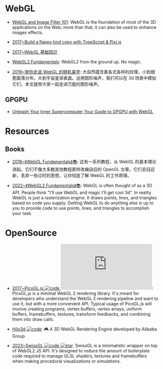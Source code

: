 # WebGL

- [WebGL and Image Filter 101](https://parg.co/UvE): WebGL is the foundation of most of the 3D applications on the Web; more than that, it can also be used to enhance images effects.

- [2017~Build a flappy bird copy with TypeScript & Pixi.js](https://parg.co/Uv5)

- [2017~WebGL 基础知识](http://eux.baidu.com/blog/2017/11/832)

- [WebGL2 Fundamentals](https://webgl2fundamentals.org): WebGL2 from the ground up. No magic.

- [2019~带你走进 WebGL 的随机美学](https://mp.weixin.qq.com/s/cKhkfRjw9vJ5epBbesDaIw): 大自然蕴含着各式各样的纹理，小到细胞菌落分布，大到宇宙星球表面。运用图形噪声，我们可以在 3d 场景中模拟它们，本文就带大家一起走进万能的图形噪声。

## GPGPU

- [Unleash Your Inner Supercomputer Your Guide to GPGPU with WebGL](http://www.vizitsolutions.com/portfolio/webgl/gpgpu/index.html)

# Resources

## Books

- [2018~《WebGL Fundamentals》📚](https://webglfundamentals.org/webgl/lessons/zh_cn/): 这有一系列教程，从 WebGL 的基本理论讲起。它们不像大多数其他教程那样改编自旧的 OpenGL 文章。它们去旧迎新，丢弃一些过时的思想，让你彻底了解 WebGL 的工作原理。

- [2022~《WebGL2 Fundamentals》📚](https://webgl2fundamentals.org/webgl/lessons/webgl-fundamentals.html): WebGL is often thought of as a 3D API. People think "I'll use WebGL and magic I'll get cool 3d". In reality WebGL is just a rasterization engine. It draws points, lines, and triangles based on code you supply. Getting WebGL to do anything else is up to you to provide code to use points, lines, and triangles to accomplish your task.

# OpenSource

- [2017~PicoGL.js ![code](https://ng-tech.icu/assets/code.svg) ![star](https://img.shields.io/github/stars/tsherif/picogl.js)](https://github.com/tsherif/picogl.js): PicoGL.js is a minimal WebGL 2 rendering library. It's meant for developers who understand the WebGL 2 rendering pipeline and want to use it, but with a more convenient API. Typical usage of PicoGL.js will involve creating programs, vertex buffers, vertex arrays, uniform buffers, framebuffers, textures, transform feedbacks, and combining them into draw calls.

- [Hilo3d ![code](https://ng-tech.icu/assets/code.svg)](https://github.com/hiloteam/Hilo3d): 🎮 A 3D WebGL Rendering Engine developed by Alibaba Group

- [2023~SwissGL ![code](https://ng-tech.icu/assets/code.svg) ![star](https://img.shields.io/github/stars/google/swissgl)](https://github.com/google/swissgl): SwissGL is a minimalistic wrapper on top of WebGL2 JS API. It's designed to reduce the amount of boilerplate code required to manage GLSL shaders, textures and framebuffers when making procedural visualizations or simulations.
